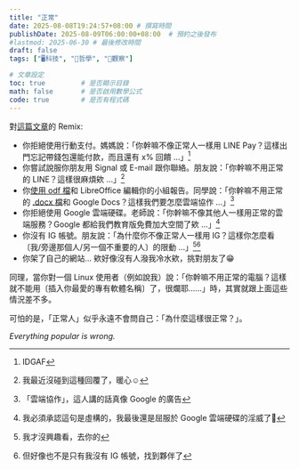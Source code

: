 ```yaml
---
title: "正常"
date: 2025-08-08T19:24:57+08:00 # 撰寫時間
publishDate: 2025-08-09T06:00:00+08:00  # 預約之後發布
#lastmod: 2025-06-30 # 最後修改時間
draft: false
tags: ["🖥️科技", "💭哲學", "🤔觀察"]

# 文章設定
toc: true         # 是否顯示目錄
math: false       # 是否啟用數學公式
code: true        # 是否有程式碼
---
```


對[這篇文章](https://wiwi.blog/blog/normal-computer)的 Remix:

* 你拒絕使用行動支付。媽媽說：「你幹嘛不像正常人一樣用 LINE Pay？這樣出門忘記帶錢包還能付款，而且還有 x% 回饋 ...」[^4]
* 你嘗試說服你朋友用 Signal 或 E-mail 跟你聯絡。朋友說：「你幹嘛不用正常的 LINE？這樣很麻煩欸 ...」[^1]
* 你[使用 odf 檔](https://tux24.xyz/articles/why-should-you-use-open-format/)和 LibreOffice 編輯你的小組報告。同學說：「你幹嘛不用正常的 [.docx 檔](https://frdm.cyut.edu.tw/~ckhung/a/c_91.php)和 Google Docs？這樣我們要怎麼雲端協作 ...」[^2]
* 你拒絕使用 Google 雲端硬碟。老師說：「你幹嘛不像其他人一樣用正常的雲端服務？Google 都給我們教育版免費加大空間了欸 ...」[^3]
* 你沒有 IG 帳號。朋友說：「為什麼你不像正常人一樣用 IG？這樣你怎麼看 〔我/旁邊那個人/另一個不重要的人〕的限動 ...」[^5][^6]
* 你架了自己的網站... 欸好像沒有人潑我冷水欸，挑對朋友了😁

同理，當你對一個 Linux 使用者（例如說我）說：「你幹嘛不用正常的電腦？這樣就不能用〔插入你最愛的專有軟體名稱〕了，很爛耶……」時，其實就跟上面這些情況差不多。

可怕的是，「正常人」似乎永遠不會問自己：「為什麼這樣很正常？」。

_Everything popular is wrong._

[^1]: 我最近沒碰到這種回覆了，暖心☺️
[^2]: 「雲端協作」，這人講的話真像 Google 的廣告
[^3]: 我必須承認這句是虛構的，我最後還是屈服於 Google 雲端硬碟的淫威了🥲
[^4]: IDGAF
[^5]: 我才沒興趣看，去你的
[^6]: 但好像也不是只有我沒有 IG 帳號，找到夥伴了